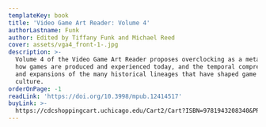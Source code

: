```yaml
---
templateKey: book
title: 'Video Game Art Reader: Volume 4'
authorLastname: Funk
author: Edited by Tiffany Funk and Michael Reed
cover: assets/vga4_front-1-.jpg
description: >-
  Volume 4 of the Video Game Art Reader proposes overclocking as a metaphor for
  how games are produced and experienced today, and the temporal compressions
  and expansions of the many historical lineages that have shaped game art and
  culture.
orderOnPage: -1
readLink: 'https://doi.org/10.3998/mpub.12414517'
buyLink: >-
  https://cdcshoppingcart.uchicago.edu/Cart2/Cart?ISBN=9781943208340&PRESS=amherst
---
```

